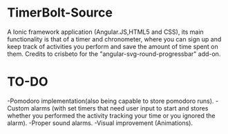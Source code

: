 # TimerBolt-Source
A Ionic framework application (Angular.JS,HTML5 and CSS), its main functionality is that of a timer and chronometer, where you can sign up and keep track of activities you perform and save the amount of time spent on them.
Credits to crisbeto for the "angular-svg-round-progressbar" add-on.

# TO-DO
-Pomodoro implementation(also being capable to store pomodoro runs).
-Custom alarms (with set timers that need user input to start and stores whether you performed the activity tracking your time or you ignored the alarm).
-Proper sound alarms.
-Visual improvement (Animations).
